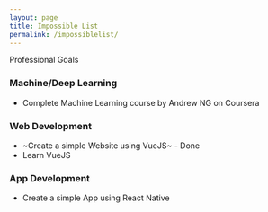 ```yaml
---
layout: page
title: Impossible List
permalink: /impossiblelist/
---
```


Professional Goals

### Machine/Deep Learning

- Complete Machine Learning course by Andrew NG on Coursera

### Web Development

- ~Create a simple Website using VueJS~ - Done
- Learn VueJS

### App Development

- Create a simple App using React Native
